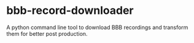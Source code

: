 # bbb-record-downloader
A python command line tool to download BBB recordings and transform them for better post production.
